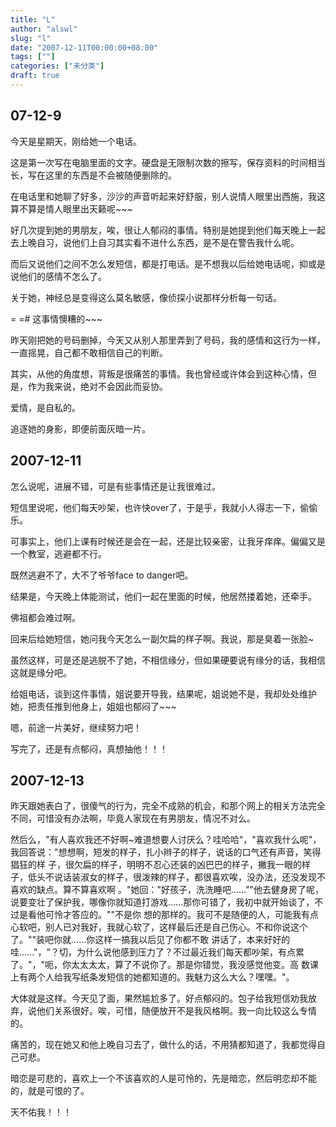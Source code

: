 ```yaml
---
title: "L"
author: "alswl"
slug: "l"
date: "2007-12-11T00:00:00+08:00"
tags: [""]
categories: ["未分类"]
draft: true
---
```


## 07-12-9

今天是星期天，刚给她一个电话。

这是第一次写在电脑里面的文字。硬盘是无限制次数的擦写，保存资料的时间相当长，写在这里的东西是不会被随便删除的。

在电话里和她聊了好多，沙沙的声音听起来好舒服，别人说情人眼里出西施，我这算不算是情人眼里出天籁呢~~~

好几次提到她的男朋友，唉，很让人郁闷的事情。特别是她提到他们每天晚上一起去上晚自习，说他们上自习其实看不进什么东西，是不是在警告我什么呢。

而后又说他们之间不怎么发短信，都是打电话。是不想我以后给她电话呢，抑或是说他们的感情不怎么了。

关于她，神经总是变得这么莫名敏感，像侦探小说那样分析每一句话。

= =# 这事情懊糟的~~~

昨天刚把她的号码删掉，今天又从别人那里弄到了号码，我的感情和这行为一样，一直摇晃，自己都不敢相信自己的判断。

其实，从他的角度想，背叛是很痛苦的事情。我也曾经或许体会到这种心情，但是，作为我来说，绝对不会因此而妥协。

爱情，是自私的。

追逐她的身影，即便前面灰暗一片。

## 2007-12-11

怎么说呢，进展不错，可是有些事情还是让我很难过。

短信里说呢，他们每天吵架，也许快over了，于是乎，我就小人得志一下，偷偷乐。

可事实上，他们上课有时候还是会在一起，还是比较亲密，让我牙痒痒。偏偏又是一个教室，逃避都不行。

既然逃避不了，大不了爷爷face to danger吧。

结果是，今天晚上体能测试，他们一起在里面的时候，他居然搂着她，还牵手。

佛祖都会难过啊。

回来后给她短信，她问我今天怎么一副欠扁的样子啊。我说，那是臭着一张脸~

虽然这样，可是还是逃脱不了她，不相信缘分，但如果硬要说有缘分的话，我相信这就是缘分吧。

给姐电话，谈到这件事情，姐说要开导我，结果呢，姐说她不是，我却处处维护她，把责任推到他身上，姐姐也郁闷了~~~

嗯，前途一片美好，继续努力吧！

写完了，还是有点郁闷，真想抽他！！！

## 2007-12-13

昨天跟她表白了，很傻气的行为，完全不成熟的机会，和那个网上的相关方法完全不同，可惜没有办法啊，毕竟人家现在有男朋友，情况不对么。

然后么，"有人喜欢我还不好啊~难道想要人讨厌么？哇哈哈"，"喜欢我什么呢"，我回答说："想想啊，短发的样子，扎小辫子的样子，说话的口气还有声音，笑得猖狂的样
子，很欠扁的样子，明明不忍心还装的凶巴巴的样子，撇我一眼的样子，低头不说话装淑女的样子，很泼辣的样子，都很喜欢唉，没办法，还没发现不喜欢的缺点。算不算喜欢啊
。"她回："好孩子，洗洗睡吧……""他去健身房了呢，说要变壮了保护我，哪像你就知道打游戏……那你可错了，我初中就开始谈了，不过是看他可怜才答应的。""不是你
想的那样的。我可不是随便的人，可能我有点心软吧，别人已对我好，我就心软了，这样最后还是自己伤心。不和你说这个了。""装吧你就……你这样一搞我以后见了你都不敢
讲话了，本来好好的哇……"，"？切，为什么说他感到压力了？不过最近我们每天都吵架，有点累了。"，"呃，你太太太太，算了不说你了。那是你错觉，我没感觉他变。高
数课上有两个人给我写纸条发短信的她都知道的。我魅力这么大么？嘿嘿。"。

大体就是这样。今天见了面，果然尴尬多了。好点郁闷的。包子给我短信劝我放弃，说他们关系很好。唉，可惜，随便放开不是我风格啊。我一向比较这么专情的。

痛苦的，现在她又和他上晚自习去了，做什么的话，不用猜都知道了，我都觉得自己可悲。

暗恋是可悲的，喜欢上一个不该喜欢的人是可怜的，先是暗恋，然后明恋却不能的，就是可恨的了。

天不佑我！！！

